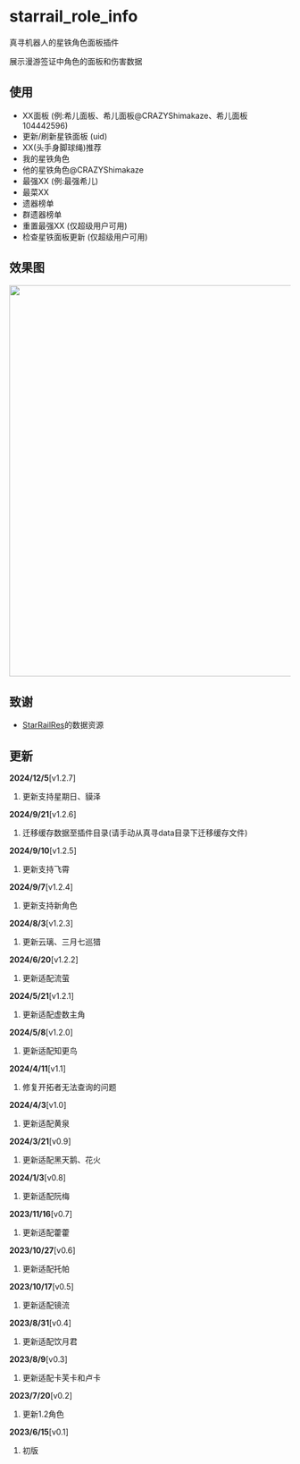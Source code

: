 # starrail_role_info

真寻机器人的星铁角色面板插件

展示漫游签证中角色的面板和伤害数据

## 使用

- XX面板 (例:希儿面板、希儿面板@CRAZYShimakaze、希儿面板104442596)
- 更新/刷新星铁面板 (uid)
- XX(头手身脚球绳)推荐
- 我的星铁角色
- 他的星铁角色@CRAZYShimakaze
- 最强XX (例:最强希儿)
- 最菜XX
- 遗器榜单
- 群遗器榜单
- 重置最强XX (仅超级用户可用)
- 检查星铁面板更新 (仅超级用户可用)

## 效果图

<img src="https://ghp.ci/https://raw.githubusercontent.com/CRAZYShimakaze/CRAZYShimakaze.github.io/main/starrail/sample.jpg" height="700px">

## 致谢

* [StarRailRes](https://github.com/Mar-7th/StarRailRes)的数据资源

## 更新

**2024/12/5**[v1.2.7]

1. 更新支持星期日、貘泽

**2024/9/21**[v1.2.6]

1. 迁移缓存数据至插件目录(请手动从真寻data目录下迁移缓存文件)

**2024/9/10**[v1.2.5]

1. 更新支持飞霄

**2024/9/7**[v1.2.4]

1. 更新支持新角色

**2024/8/3**[v1.2.3]

1. 更新云璃、三月七巡猎

**2024/6/20**[v1.2.2]

1. 更新适配流萤

**2024/5/21**[v1.2.1]

1. 更新适配虚数主角

**2024/5/8**[v1.2.0]

1. 更新适配知更鸟

**2024/4/11**[v1.1]

1. 修复开拓者无法查询的问题

**2024/4/3**[v1.0]

1. 更新适配黄泉

**2024/3/21**[v0.9]

1. 更新适配黑天鹅、花火

**2024/1/3**[v0.8]

1. 更新适配阮梅

**2023/11/16**[v0.7]

1. 更新适配藿藿

**2023/10/27**[v0.6]

1. 更新适配托帕

**2023/10/17**[v0.5]

1. 更新适配镜流

**2023/8/31**[v0.4]

1. 更新适配饮月君

**2023/8/9**[v0.3]

1. 更新适配卡芙卡和卢卡

**2023/7/20**[v0.2]

1. 更新1.2角色

**2023/6/15**[v0.1]

1. 初版

